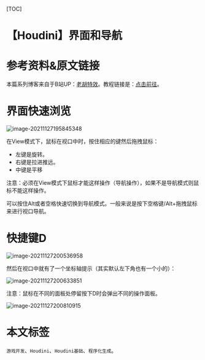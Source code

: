 [TOC]

# 【Houdini】界面和导航

# 参考资料&原文链接

本篇系列博客来自于B站UP：[老胡特效](https://space.bilibili.com/324928136)。教程链接是：[点击前往](https://www.bilibili.com/video/BV1Hi4y187Ww)。

# 界面快速浏览

![image-20211127195845348](https://sin998-blog-image.oss-cn-beijing.aliyuncs.com/images/202111271958922.png)

在View模式下，鼠标在视口中时，按住相应的键然后拖拽鼠标：

- 左键是旋转。
- 右键是拉进推远。
- 中键是平移

注意：必须在View模式下鼠标才能这样操作（导航操作），如果不是导航模式则鼠标不能这样操作。

可以按住Alt或者空格快速切换到导航模式。一般来说是按下空格键/Alt+拖拽鼠标来进行视口导航。

# 快捷键D

![image-20211127200536958](https://sin998-blog-image.oss-cn-beijing.aliyuncs.com/images/202111272005889.png)

然后在视口中就有了一个坐标轴提示（其实默认左下角也有一个小的）：

![image-20211127200633851](https://sin998-blog-image.oss-cn-beijing.aliyuncs.com/images/202111272006137.png)

注意：鼠标在不同的面板处停留按下D时会弹出不同的操作面板。

![image-20211127200810915](https://sin998-blog-image.oss-cn-beijing.aliyuncs.com/images/202111272008764.png)

#  本文标签

`游戏开发`、`Houdini`、`Houdini基础`、`程序化生成`。

